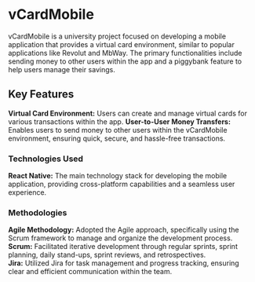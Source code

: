 # vCardMobile
vCardMobile is a university project focused on developing a mobile application that provides a virtual card environment, similar to popular applications like Revolut and MbWay. 
The primary functionalities include sending money to other users within the app and a piggybank feature to help users manage their savings.
  
## Key Features
   **Virtual Card Environment:** Users can create and manage virtual cards for various transactions within the app.
   **User-to-User Money Transfers:** Enables users to send money to other users within the vCardMobile environment, ensuring quick, secure, and hassle-free transactions.
### Technologies Used
**React Native:** The main technology stack for developing the mobile application, providing cross-platform capabilities and a seamless user experience.
### Methodologies
**Agile Methodology:** Adopted the Agile approach, specifically using the Scrum framework to manage and organize the development process. <br />
**Scrum:** Facilitated iterative development through regular sprints, sprint planning, daily stand-ups, sprint reviews, and retrospectives. <br />
**Jira:** Utilized Jira for task management and progress tracking, ensuring clear and efficient communication within the team.
